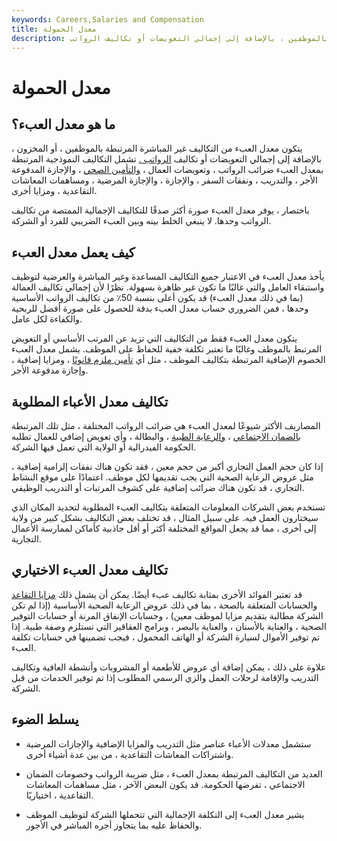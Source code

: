 ```yaml
---
keywords: Careers,Salaries and Compensation
title: معدل الحمولة
description: معدل العبء هو التكاليف غير المباشرة المرتبطة بالموظفين ، بالإضافة إلى إجمالي التعويضات أو تكاليف الرواتب.
---
```


# معدل الحمولة
## ما هو معدل العبء؟

يتكون معدل العبء من التكاليف غير المباشرة المرتبطة بالموظفين ، أو المخزون ، بالإضافة إلى إجمالي التعويضات أو تكاليف [الرواتب .](/payroll) تشمل التكاليف النموذجية المرتبطة بمعدل العبء ضرائب الرواتب ، وتعويضات العمال ، [والتأمين الصحي](/healthinsurance) ، والإجازة المدفوعة الأجر ، والتدريب ، ونفقات السفر ، والإجازة ، والإجازة المرضية ، ومساهمات المعاشات التقاعدية ، ومزايا أخرى.

باختصار ، يوفر معدل العبء صورة أكثر صدقًا للتكاليف الإجمالية الممتصة من تكاليف الرواتب وحدها. لا ينبغي الخلط بينه وبين العبء الضريبي للفرد أو الشركة.

## كيف يعمل معدل العبء

يأخذ معدل العبء في الاعتبار جميع التكاليف المساعدة وغير المباشرة والعرضية لتوظيف واستبقاء العامل والتي غالبًا ما تكون غير ظاهرة بسهولة. نظرًا لأن إجمالي تكاليف العمالة (بما في ذلك معدل العبء) قد يكون أعلى بنسبة 50٪ من تكاليف الرواتب الأساسية وحدها ، فمن الضروري حساب معدل العبء بدقة للحصول على صورة أفضل للربحية والكفاءة لكل عامل.

يتكون معدل العبء فقط من التكاليف التي تزيد عن المرتب الأساسي أو التعويض المرتبط بالموظف وغالبًا ما تعتبر تكلفة خفية للحفاظ على الموظف. يشمل معدل العبء الخصوم الإضافية المرتبطة بتكاليف الموظف ، مثل أي [تأمين ملزم قانونًا](/insurance) ، ومزايا إضافية ، وإجازة مدفوعة الأجر.

## تكاليف معدل الأعباء المطلوبة

المصاريف الأكثر شيوعًا لمعدل العبء هي ضرائب الرواتب المختلفة ، مثل تلك المرتبطة [بالضمان الاجتماعي](/socialsecurity) ، [والرعاية الطبية](/medicare) ، والبطالة ، وأي تعويض إضافي للعمال تطلبه الحكومة الفيدرالية أو الولاية التي تعمل فيها الشركة.

إذا كان حجم العمل التجاري أكبر من حجم معين ، فقد تكون هناك نفقات إلزامية إضافية ، مثل عروض الرعاية الصحية التي يجب تقديمها لكل موظف. اعتمادًا على موقع النشاط التجاري ، قد تكون هناك ضرائب إضافية على كشوف المرتبات أو التدريب الوظيفي.

تستخدم بعض الشركات المعلومات المتعلقة بتكاليف العبء المطلوبة لتحديد المكان الذي سيختارون العمل فيه. على سبيل المثال ، قد تختلف بعض التكاليف بشكل كبير من ولاية إلى أخرى ، مما قد يجعل المواقع المختلفة أكثر أو أقل جاذبية كأماكن لممارسة الأعمال التجارية.

## تكاليف معدل العبء الاختياري

قد تعتبر الفوائد الأخرى بمثابة تكاليف عبء أيضًا. يمكن أن يشمل ذلك [مزايا التقاعد](/retirement-planning) والحسابات المتعلقة بالصحة ، بما في ذلك عروض الرعاية الصحية الأساسية (إذا لم تكن الشركة مطالبة بتقديم مزايا لموظف معين) ، وحسابات الإنفاق المرنة أو حسابات التوفير الصحية ، والعناية بالأسنان ، والعناية بالبصر ، وبرامج العقاقير التي تستلزم وصفة طبية. إذا تم توفير الأموال لسيارة الشركة أو الهاتف المحمول ، فيجب تضمينها في حسابات تكلفة العبء.

علاوة على ذلك ، يمكن إضافة أي عروض للأطعمة أو المشروبات وأنشطة العافية وتكاليف التدريب والإقامة لرحلات العمل والزي الرسمي المطلوب إذا تم توفير الخدمات من قبل الشركة.

## يسلط الضوء

- ستشمل معدلات الأعباء عناصر مثل التدريب والمزايا الإضافية والإجازات المرضية واشتراكات المعاشات التقاعدية ، من بين عدة أشياء أخرى.

- العديد من التكاليف المرتبطة بمعدل العبء ، مثل ضريبة الرواتب وخصومات الضمان الاجتماعي ، تفرضها الحكومة. قد يكون البعض الآخر ، مثل مساهمات المعاشات التقاعدية ، اختياريًا.

- يشير معدل العبء إلى التكلفة الإجمالية التي تتحملها الشركة لتوظيف الموظف والحفاظ عليه بما يتجاوز أجره المباشر في الأجور.

